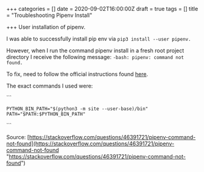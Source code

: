 +++
categories = []
date = 2020-09-02T16:00:00Z
draft = true
tags = []
title = "Troubleshooting Pipenv Install"

+++
User installation of pipenv.

<!--more-->

I was able to successfully install pip env via `pip3 install --user pipenv.`

However, when I run the command pipenv install in a fresh root project directory I receive the following message: `-bash: pipenv: command not found.`

To fix, need to follow the official instructions found [here](https://pipenv.pypa.io/en/latest/install/#installing-pipenv).

The exact commands I used were: 

\`\`\`

    PYTHON_BIN_PATH="$(python3 -m site --user-base)/bin"
    PATH="$PATH:$PYTHON_BIN_PATH"

\`\`\`

Source: [https://stackoverflow.com/questions/46391721/pipenv-command-not-found](https://stackoverflow.com/questions/46391721/pipenv-command-not-found "https://stackoverflow.com/questions/46391721/pipenv-command-not-found")